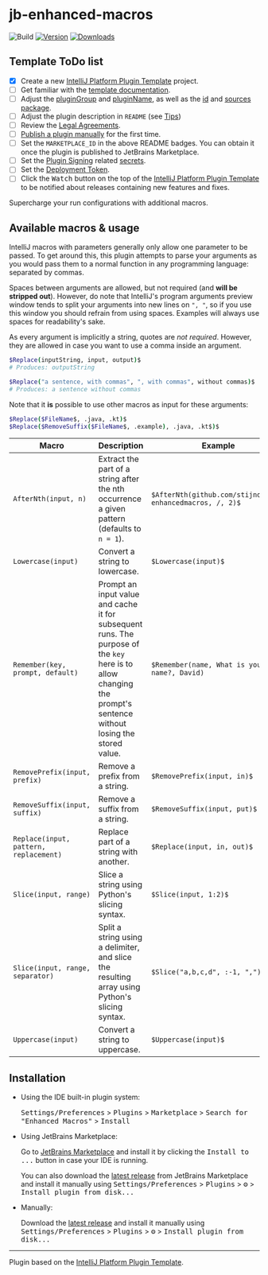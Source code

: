 # jb-enhanced-macros

![Build](https://github.com/stijndcl/jb-enhanced-macros/workflows/Build/badge.svg)
[![Version](https://img.shields.io/jetbrains/plugin/v/MARKETPLACE_ID.svg)](https://plugins.jetbrains.com/plugin/MARKETPLACE_ID)
[![Downloads](https://img.shields.io/jetbrains/plugin/d/MARKETPLACE_ID.svg)](https://plugins.jetbrains.com/plugin/MARKETPLACE_ID)

## Template ToDo list

- [x] Create a new [IntelliJ Platform Plugin Template][template] project.
- [ ] Get familiar with the [template documentation][template].
- [ ] Adjust the [pluginGroup](./gradle.properties) and [pluginName](./gradle.properties), as well as
  the [id](./src/main/resources/META-INF/plugin.xml) and [sources package](./src/main/kotlin).
- [ ] Adjust the plugin description in `README` (see [Tips][docs:plugin-description])
- [ ] Review
  the [Legal Agreements](https://plugins.jetbrains.com/docs/marketplace/legal-agreements.html?from=IJPluginTemplate).
- [ ] [Publish a plugin manually](https://plugins.jetbrains.com/docs/intellij/publishing-plugin.html?from=IJPluginTemplate)
  for the first time.
- [ ] Set the `MARKETPLACE_ID` in the above README badges. You can obtain it once the plugin is published to JetBrains
  Marketplace.
- [ ] Set the [Plugin Signing](https://plugins.jetbrains.com/docs/intellij/plugin-signing.html?from=IJPluginTemplate)
  related [secrets](https://github.com/JetBrains/intellij-platform-plugin-template#environment-variables).
- [ ] Set
  the [Deployment Token](https://plugins.jetbrains.com/docs/marketplace/plugin-upload.html?from=IJPluginTemplate).
- [ ] Click the <kbd>Watch</kbd> button on the top of the [IntelliJ Platform Plugin Template][template] to be notified
  about releases containing new features and fixes.

<!-- Plugin description -->
Supercharge your run configurations with additional macros.
<!-- Plugin description end -->

## Available macros & usage

IntelliJ macros with parameters generally only allow one parameter to be passed. To get around this, this plugin
attempts to parse your arguments as you would pass them to a normal function in any programming language: separated by
commas.

Spaces between arguments are allowed, but not required (and **will be stripped out**). However, do note that
IntelliJ's program arguments preview window tends to split your arguments into new lines on `", "`, so if you use this
window you should refrain from using spaces. Examples will always use spaces for readability's sake.

As every argument is implicitly a string, quotes are _not required_. However, they are allowed in case you want to use a
comma inside an argument.

```bash
$Replace(inputString, input, output)$
# Produces: outputString

$Replace("a sentence, with commas", ", with commas", without commas)$
# Produces: a sentence without commas
```

Note that it **is** possible to use other macros as input for these arguments:

```bash
$Replace($FileName$, .java, .kt)$
$Replace($RemoveSuffix($FileName$, .example), .java, .kt$)$
```

| Macro                                  | Description                                                                                                                                                       | Example                                                   |
|----------------------------------------|-------------------------------------------------------------------------------------------------------------------------------------------------------------------|-----------------------------------------------------------|
| `AfterNth(input, n)`                   | Extract the part of a string after the nth occurrence a given pattern (defaults to `n = 1`).                                                                      | `$AfterNth(github.com/stijndcl/jb-enhancedmacros, /, 2)$` |
| `Lowercase(input)`                     | Convert a string to lowercase.                                                                                                                                    | `$Lowercase(input)$`                                      |
| `Remember(key, prompt, default)`       | Prompt an input value and cache it for subsequent runs. The purpose of the `key` here is to allow changing the prompt's sentence without losing the stored value. | `$Remember(name, What is your name?, David)`              |
| `RemovePrefix(input, prefix)`          | Remove a prefix from a string.                                                                                                                                    | `$RemovePrefix(input, in)$`                               |
| `RemoveSuffix(input, suffix)`          | Remove a suffix from a string.                                                                                                                                    | `$RemoveSuffix(input, put)$`                              |
| `Replace(input, pattern, replacement)` | Replace part of a string with another.                                                                                                                            | `$Replace(input, in, out)$`                               |
| `Slice(input, range)`                  | Slice a string using Python's slicing syntax.                                                                                                                     | `$Slice(input, 1:2)$`                                     |
| `Slice(input, range, separator)`       | Split a string using a delimiter, and slice the resulting array using Python's slicing syntax.                                                                    | `$Slice("a,b,c,d", :-1, ",")$`                            |
| `Uppercase(input)`                     | Convert a string to uppercase.                                                                                                                                    | `$Uppercase(input)$`                                      |

## Installation

- Using the IDE built-in plugin system:

  <kbd>Settings/Preferences</kbd> > <kbd>Plugins</kbd> > <kbd>Marketplace</kbd> > <kbd>Search for "Enhanced
  Macros"</kbd> >
  <kbd>Install</kbd>

- Using JetBrains Marketplace:

  Go to [JetBrains Marketplace](https://plugins.jetbrains.com/plugin/MARKETPLACE_ID) and install it by clicking
  the <kbd>Install to ...</kbd> button in case your IDE is running.

  You can also download the [latest release](https://plugins.jetbrains.com/plugin/MARKETPLACE_ID/versions) from
  JetBrains Marketplace and install it manually using
  <kbd>Settings/Preferences</kbd> > <kbd>Plugins</kbd> > <kbd>⚙️</kbd> > <kbd>Install plugin from disk...</kbd>

- Manually:

  Download the [latest release](https://github.com/stijndcl/jb-enhanced-macros/releases/latest) and install it manually
  using
  <kbd>Settings/Preferences</kbd> > <kbd>Plugins</kbd> > <kbd>⚙️</kbd> > <kbd>Install plugin from disk...</kbd>

---
Plugin based on the [IntelliJ Platform Plugin Template][template].

[template]: https://github.com/JetBrains/intellij-platform-plugin-template

[docs:plugin-description]: https://plugins.jetbrains.com/docs/intellij/plugin-user-experience.html#plugin-description-and-presentation
